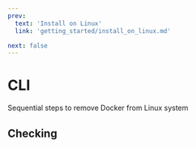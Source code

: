 ```yaml
---
prev:
  text: 'Install on Linux'
  link: 'getting_started/install_on_linux.md'

next: false
---
```


# CLI

Sequential steps to remove Docker from Linux system

## Checking
